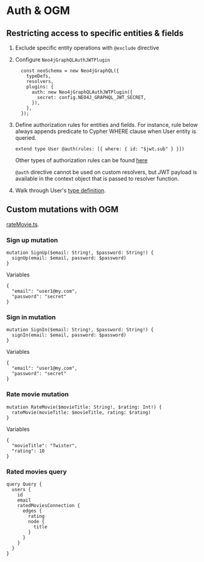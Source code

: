 # Auth & OGM

## Restricting access to specific entities & fields

1. Exclude specific entity operations with `@exclude` directive
1. Configure `Neo4jGraphQLAuthJWTPlugin`

    ```
      const neoSchema = new Neo4jGraphQL({
        typeDefs,
        resolvers,
        plugins: {
          auth: new Neo4jGraphQLAuthJWTPlugin({
            secret: config.NEO4J_GRAPHQL_JWT_SECRET,
          }),
        },
      });
    ```
1. Define authorization rules for entities and fields. For instance, rule below always appends predicate to Cypher WHERE clause when User entity is queried.
    ```
    extend type User @auth(rules: [{ where: { id: "$jwt.sub" } }])
    ```

    Other types of authorization rules can be found [here](https://neo4j.com/docs/graphql-manual/current/auth/authorization/)

    `@auth` directive cannot be used on custom resolvers, but JWT payload is available in the context object that is passed to resolver function.

1. Walk through User's [type definition](../../src/gql/User/index.ts).

## Custom mutations with OGM

[rateMovie.ts](../../src/gql/User/rateMovie.ts).

### Sign up mutation
```
mutation SignUp($email: String!, $password: String!) {
  signUp(email: $email, password: $password)
}
```
Variables
```
{
  "email": "user1@my.com",
  "password": "secret"
}
```

### Sign in mutation
```
mutation SignIn($email: String!, $password: String!) {
  signIn(email: $email, password: $password)
}
```
Variables
```
{
  "email": "user1@my.com",
  "password": "secret"
}
```

### Rate movie mutation
```
mutation RateMovie($movieTitle: String!, $rating: Int!) {
  rateMovie(movieTitle: $movieTitle, rating: $rating)
}
```
Variables
```
{
  "movieTitle": "Twister",
  "rating": 10
}
```

### Rated movies query
```
query Query {
  users {
    id
    email
    ratedMoviesConnection {
      edges {
        rating
        node {
          title
        }
      }
    }
  }
}
```
